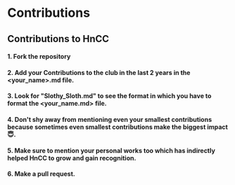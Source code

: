 # Contributions
## Contributions to HnCC

#### 1. Fork the repository
#### 2. Add your Contributions to the club in the last 2 years in the <your_name>.md file.
#### 3. Look for "Slothy_Sloth.md" to see the format in which you have to format the <your_name.md> file.
#### 4. Don't shy away from mentioning even your smallest contributions because sometimes even smallest contributions make the biggest impact :innocent:.
#### 5. Make sure to mention your personal works too which has indirectly helped HnCC to grow and gain recognition.
#### 6. Make a pull request.
